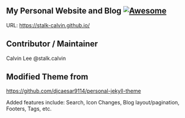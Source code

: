 ## My Personal Website and Blog [![Awesome](https://cdn.rawgit.com/sindresorhus/awesome/d7305f38d29fed78fa85652e3a63e154dd8e8829/media/badge.svg)](https://stalk-calvin.github.io/)

URL: https://stalk-calvin.github.io/

## Contributor / Maintainer

Calvin Lee @stalk.calvin

## Modified Theme from

https://github.com/djcaesar9114/personal-jekyll-theme

Added features include: Search, Icon Changes, Blog layout/pagination, Footers, Tags, etc. 

